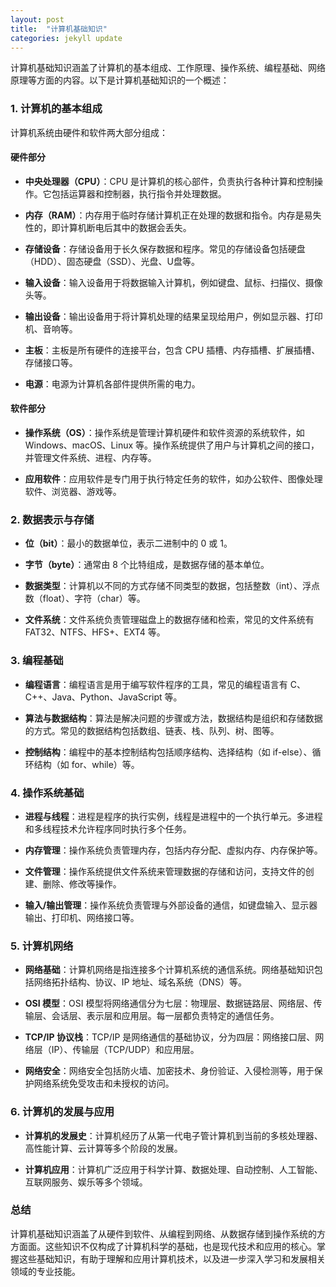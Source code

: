 ```yaml
---
layout: post
title:  "计算机基础知识"
categories: jekyll update
---
```


计算机基础知识涵盖了计算机的基本组成、工作原理、操作系统、编程基础、网络原理等方面的内容。以下是计算机基础知识的一个概述：

### 1. 计算机的基本组成

计算机系统由硬件和软件两大部分组成：

#### 硬件部分

- **中央处理器（CPU）**：CPU 是计算机的核心部件，负责执行各种计算和控制操作。它包括运算器和控制器，执行指令并处理数据。

- **内存（RAM）**：内存用于临时存储计算机正在处理的数据和指令。内存是易失性的，即计算机断电后其中的数据会丢失。

- **存储设备**：存储设备用于长久保存数据和程序。常见的存储设备包括硬盘（HDD）、固态硬盘（SSD）、光盘、U盘等。

- **输入设备**：输入设备用于将数据输入计算机，例如键盘、鼠标、扫描仪、摄像头等。

- **输出设备**：输出设备用于将计算机处理的结果呈现给用户，例如显示器、打印机、音响等。

- **主板**：主板是所有硬件的连接平台，包含 CPU 插槽、内存插槽、扩展插槽、存储接口等。

- **电源**：电源为计算机各部件提供所需的电力。

#### 软件部分

- **操作系统（OS）**：操作系统是管理计算机硬件和软件资源的系统软件，如 Windows、macOS、Linux 等。操作系统提供了用户与计算机之间的接口，并管理文件系统、进程、内存等。

- **应用软件**：应用软件是专门用于执行特定任务的软件，如办公软件、图像处理软件、浏览器、游戏等。

### 2. 数据表示与存储

- **位（bit）**：最小的数据单位，表示二进制中的 0 或 1。

- **字节（byte）**：通常由 8 个比特组成，是数据存储的基本单位。

- **数据类型**：计算机以不同的方式存储不同类型的数据，包括整数（int）、浮点数（float）、字符（char）等。

- **文件系统**：文件系统负责管理磁盘上的数据存储和检索，常见的文件系统有 FAT32、NTFS、HFS+、EXT4 等。

### 3. 编程基础

- **编程语言**：编程语言是用于编写软件程序的工具，常见的编程语言有 C、C++、Java、Python、JavaScript 等。

- **算法与数据结构**：算法是解决问题的步骤或方法，数据结构是组织和存储数据的方式。常见的数据结构包括数组、链表、栈、队列、树、图等。

- **控制结构**：编程中的基本控制结构包括顺序结构、选择结构（如 if-else）、循环结构（如 for、while）等。

### 4. 操作系统基础

- **进程与线程**：进程是程序的执行实例，线程是进程中的一个执行单元。多进程和多线程技术允许程序同时执行多个任务。

- **内存管理**：操作系统负责管理内存，包括内存分配、虚拟内存、内存保护等。

- **文件管理**：操作系统提供文件系统来管理数据的存储和访问，支持文件的创建、删除、修改等操作。

- **输入/输出管理**：操作系统负责管理与外部设备的通信，如键盘输入、显示器输出、打印机、网络接口等。

### 5. 计算机网络

- **网络基础**：计算机网络是指连接多个计算机系统的通信系统。网络基础知识包括网络拓扑结构、协议、IP 地址、域名系统（DNS）等。

- **OSI 模型**：OSI 模型将网络通信分为七层：物理层、数据链路层、网络层、传输层、会话层、表示层和应用层。每一层都负责特定的通信任务。

- **TCP/IP 协议栈**：TCP/IP 是网络通信的基础协议，分为四层：网络接口层、网络层（IP）、传输层（TCP/UDP）和应用层。

- **网络安全**：网络安全包括防火墙、加密技术、身份验证、入侵检测等，用于保护网络系统免受攻击和未授权的访问。

### 6. 计算机的发展与应用

- **计算机的发展史**：计算机经历了从第一代电子管计算机到当前的多核处理器、高性能计算、云计算等多个阶段的发展。

- **计算机应用**：计算机广泛应用于科学计算、数据处理、自动控制、人工智能、互联网服务、娱乐等多个领域。

### 总结

计算机基础知识涵盖了从硬件到软件、从编程到网络、从数据存储到操作系统的方方面面。这些知识不仅构成了计算机科学的基础，也是现代技术和应用的核心。掌握这些基础知识，有助于理解和应用计算机技术，以及进一步深入学习和发展相关领域的专业技能。





